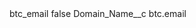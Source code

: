 <?xml version="1.0" encoding="UTF-8"?>
<CustomMetadata xmlns="http://soap.sforce.com/2006/04/metadata" xmlns:xsi="http://www.w3.org/2001/XMLSchema-instance" xmlns:xsd="http://www.w3.org/2001/XMLSchema">
    <label>btc_email</label>
    <protected>false</protected>
    <values>
        <field>Domain_Name__c</field>
        <value xsi:type="xsd:string">btc.email</value>
    </values>
</CustomMetadata>
